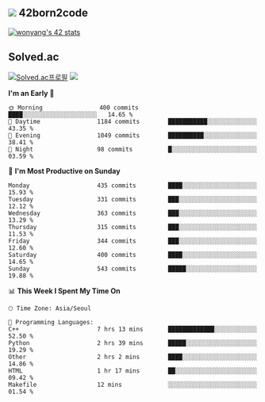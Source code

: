 
## <img src="https://img.shields.io/badge/-000000?style=flat&logo=42&logoColor=white"> 42born2code
<!--[![wonyang's 42 stats](https://badge42.vercel.app/api/v2/cl5nhe5b6007809kydha7ht42/stats?cursusId=21&coalitionId=88)](https://profile.intra.42.fr/users/wonyang)-->

[![wonyang's 42 stats](https://badge.mediaplus.ma/starryblue/wonyang?1337Badge=off&UM6P=off)](https://github.com/oakoudad/badge42)

## Solved.ac
[![Solved.ac프로필](http://mazassumnida.wtf/api/v2/generate_badge?boj=bennyws)](https://solved.ac/bennyws)
<a href="https://solved.ac/bennyws"><img src="http://mazandi.herokuapp.com/api?handle=bennyws&theme=cold"/></a>

<!--START_SECTION:waka-->
**I'm an Early 🐤** 

```text
🌞 Morning                400 commits         ████░░░░░░░░░░░░░░░░░░░░░   14.65 % 
🌆 Daytime                1184 commits        ███████████░░░░░░░░░░░░░░   43.35 % 
🌃 Evening                1049 commits        ██████████░░░░░░░░░░░░░░░   38.41 % 
🌙 Night                  98 commits          █░░░░░░░░░░░░░░░░░░░░░░░░   03.59 % 
```
📅 **I'm Most Productive on Sunday** 

```text
Monday                   435 commits         ████░░░░░░░░░░░░░░░░░░░░░   15.93 % 
Tuesday                  331 commits         ███░░░░░░░░░░░░░░░░░░░░░░   12.12 % 
Wednesday                363 commits         ███░░░░░░░░░░░░░░░░░░░░░░   13.29 % 
Thursday                 315 commits         ███░░░░░░░░░░░░░░░░░░░░░░   11.53 % 
Friday                   344 commits         ███░░░░░░░░░░░░░░░░░░░░░░   12.60 % 
Saturday                 400 commits         ████░░░░░░░░░░░░░░░░░░░░░   14.65 % 
Sunday                   543 commits         █████░░░░░░░░░░░░░░░░░░░░   19.88 % 
```


📊 **This Week I Spent My Time On** 

```text
🕑︎ Time Zone: Asia/Seoul

💬 Programming Languages: 
C++                      7 hrs 13 mins       █████████████░░░░░░░░░░░░   52.50 % 
Python                   2 hrs 39 mins       █████░░░░░░░░░░░░░░░░░░░░   19.29 % 
Other                    2 hrs 2 mins        ████░░░░░░░░░░░░░░░░░░░░░   14.86 % 
HTML                     1 hr 17 mins        ██░░░░░░░░░░░░░░░░░░░░░░░   09.42 % 
Makefile                 12 mins             ░░░░░░░░░░░░░░░░░░░░░░░░░   01.54 % 
```


<!--END_SECTION:waka-->
